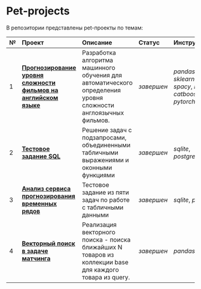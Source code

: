 # Pet-projects

В репозитории представлены pet-проекты по темам:


| № | **Проект** | **Описание** | **Статус** | **Инструменты** |  
|:--|:-----------|:-------------|:-----------|:----------------|  
| 1 | [**Прогнозирование уровня сложности фильмов на английском языке**](https://github.com/nesterova-alina/pet_projects/tree/main/movie_level_prediction) | Разработка алгоритма машинного обучения для автоматического определения уровня сложности англоязычных фильмов. | *завершен* |*pandas*, *sklearn*, *spacy*, *nltk*, *catboost*, *pytorch* |
| 2 | [**Тестовое задание SQL**](https://github.com/nesterova-alina/pet_projects/tree/main/sql_test_project) | Решение задач с подзапросами, объединенными табличными выражениями и оконными функциями | *завершен* | *sqlite*, *postgresql* |
| 3 | [**Анализ сервиса прогнозирования временных рядов**](https://github.com/nesterova-alina/pet_projects/tree/main/forecasting_service_analysis) | Тестовое задание из пяти задач по работе с табличными данными | *завершен* | *sqlite*, *pandas* |
| 4 | [**Векторный поиск в задаче матчинга**](https://github.com/nesterova-alina/pet_projects/tree/main/product_matching) | Реализация векторного поиска - поиска ближайших N товаров из коллекции base для каждого товара из query. | *завершен* | *pandas*, *faiss* |

